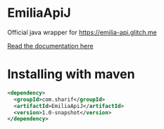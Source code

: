 # EmiliaApiJ

Official java wrapper for https://emilia-api.glitch.me

[Read the documentation here](https://emilia-api.github.io/EmiliaApiJ)

# Installing with maven

```xml
<dependency>
  <groupId>com.sharif</groupId>
  <artifactId>EmiliaApiJ</artifactId>
  <version>1.0-snapshot</version>
</dependency>
```
